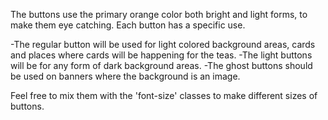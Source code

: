 The buttons use the primary orange color both bright and light forms, to make them eye catching. Each button has a specific use.

-The regular button will be used for light colored background areas, cards and places where cards will be happening for the teas.
-The light buttons will be for any form of dark background areas.
-The ghost buttons should be used on banners where the background is an image.

Feel free to mix them with the 'font-size' classes to make different sizes of buttons.
